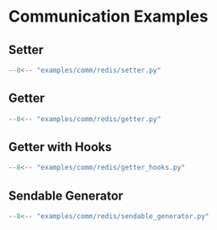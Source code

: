 # Communication Examples

## Setter

```python title="examples/comm/redis/setter.py" linenums="1"
--8<-- "examples/comm/redis/setter.py"
```

## Getter

```python title="examples/comm/redis/getter.py" linenums="1"
--8<-- "examples/comm/redis/getter.py"
```

## Getter with Hooks

```python title="examples/comm/redis/getter_hooks.py" linenums="1"
--8<-- "examples/comm/redis/getter_hooks.py"
```

## Sendable Generator

```python title="examples/comm/redis/sendable_generator.py" linenums="1"
--8<-- "examples/comm/redis/sendable_generator.py"
```
